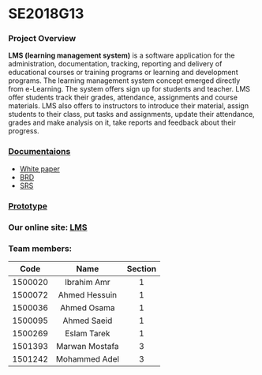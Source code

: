 # SE2018G13

### Project Overview

**LMS (learning management system)** is a software application for the administration, documentation, tracking, reporting and delivery of educational courses or training programs or learning and development programs. The learning management system concept emerged directly from e-Learning. The system offers sign up for students and teacher. LMS offer students track their grades, attendance, assignments and course materials. LMS also offers to instructors to introduce their material, assign students to their class, put tasks and assignments, update their attendance, grades and make analysis on it, take reports and feedback about their progress. 

### [Documentaions](https://github.com/IbrahimAmrIbrahim/SE2018G13/tree/master/Documentations) 

* [White paper](https://github.com/IbrahimAmrIbrahim/SE2018G13/blob/master/Documentations/SE2018G13_White%20Paper.pdf)
* [BRD](https://github.com/IbrahimAmrIbrahim/SE2018G13/blob/master/Documentations/SE2018G13_BRD.pdf)
* [SRS](https://github.com/IbrahimAmrIbrahim/SE2018G13/blob/master/Documentations/SE2018G13_SRS.pdf)

### [Prototype](https://github.com/IbrahimAmrIbrahim/SE2018G13/tree/master/Prototype)

### Our online site: [LMS](http://www.lms-asu.ml/)

### Team members:

| **Code** | **Name** | **Section** |
| :------: | :------: | :------: |
| 1500020 | Ibrahim Amr | 1 |
| 1500072 | Ahmed Hessuin | 1 |
| 1500036 | Ahmed Osama | 1 |
| 1500095 | Ahmed Saeid | 1 |
| 1500269 | Eslam Tarek | 1 |
| 1501393 | Marwan Mostafa | 3 |
| 1501242 | Mohammed Adel | 3 |
